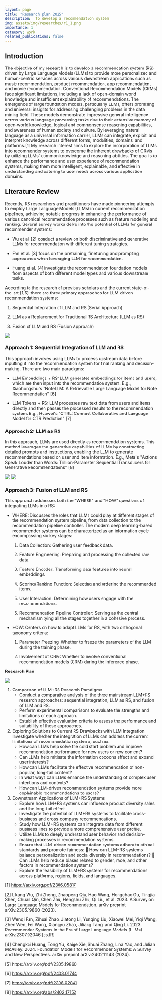 ```yaml
---
layout: page
title: "Research plan 2025"
description:  To develop a recommendation system
img: assets/img/researches/r1_1.png
importance: 1
category: work
related_publications: false
---
```


## Introduction

The objective of my research is to develop a recommendation system (RS) driven by Large Language Models (LLMs) to provide more personalized and human-centric services across various downstream applications such as music recommendation, product recommendation, app recommendation, and movie recommendation. Conventional Recommendation Models (CRMs) face significant limitations, including a lack of open-domain world knowledge and insufficient explainability of recommendations.
The emergence of large foundation models, particularly LLMs, offers promising and universal insights for addressing challenging problems in the data mining field. These models demonstrate impressive general intelligence across various language processing tasks due to their extensive memory of open-world knowledge, logical and commonsense reasoning capabilities, and awareness of human society and culture. By leveraging natural language as a universal information carrier, LLMs can integrate, exploit, and interpret knowledge across different forms, modalities, domains, and platforms.[1]
My research interest aims to explore the incorporation of LLMs into recommender systems to overcome the inherent drawbacks of CRMs by utilizing LLMs' common knowledge and reasoning abilities. The goal is to enhance the performance and user experience of recommendation systems, making them more intelligent, explainable, and effective in understanding and catering to user needs across various application domains.

## Literature Review

Recently, RS researchers and practitioners have made pioneering attempts to employ Large Language Models (LLMs) in current recommendation pipelines, achieving notable progress in enhancing the performance of various canonical recommendation processes such as feature modeling and ranking. Several survey works delve into the potential of LLMs for general recommender systems:

 - Wu et al. [2] conduct a review on both discriminative and generative LLMs for recommendation with different tuning strategies.

 - Fan et al. [3] focus on the pretraining, finetuning and prompting approaches when leveraging LLM for recommendation.

 - Huang et al. [4] investigate the recommendation foundation models from aspects of both different model types and various downstream tasks.

According to the research of previous scholars and the current state-of-the-art [1,5], there are three primary approaches for LLM-driven recommendation systems:

1.	Sequential Integration of LLM and RS (Serial Approach)

2.	LLM as a Replacement for Traditional RS Architecture (LLM as RS)

3.	Fusion of LLM and RS (Fusion Approach)

![](/assets/img/researches/r1_1.png)



### Approach 1: Sequential Integration of LLM and RS

This approach involves using LLMs to process upstream data before inputting it into the recommendation system for final ranking and decision-making. There are two main paradigms:

- LLM Embeddings + RS: LLM generates embeddings for items and users, which are then input into the recommendation system. E.g., Xiaohongshu's "NoteLLM: A Retrievable Large Language Model for Note Recommendation" [6]

- LLM Tokens + RS: LLM processes raw text data from users and items directly and then passes the processed results to the recommendation system. E.g., Huawei's "CTRL: Connect Collaborative and Language Model for CTR Prediction" [7]



### Approach 2: LLM as RS

In this approach, LLMs are used directly as recommendation systems. This method leverages the generative capabilities of LLMs by constructing detailed prompts and instructions, enabling the LLM to generate recommendations based on user and item information. E.g., Meta's "Actions Speak Louder than Words: Trillion-Parameter Sequential Transducers for Generative Recommendations" [8]

![](/assets/img/researches/r1_2.png)
![](/assets/img/researches/r1_3.png)


### Approach 3: Fusion of LLM and RS

This approach addresses both the "WHERE" and "HOW" questions of integrating LLMs into RS:

 - WHERE: Discusses the roles that LLMs could play at different stages of the recommendation system pipeline, from data collection to the recommendation pipeline controller. The modern deep learning-based recommender systems can be characterized as an information cycle encompassing six key stages:

      1.	Data Collection: Gathering user feedback data.

      2.	Feature Engineering: Preparing and processing the collected raw data.

      3.	Feature Encoder: Transforming data features into neural embeddings.

      4.	Scoring/Ranking Function: Selecting and ordering the recommended items.

      5.	User Interaction: Determining how users engage with the recommendations.

      6.	Recommendation Pipeline Controller: Serving as the central mechanism tying all the stages together in a cohesive process.

 - HOW: Centers on how to adapt LLMs for RS, with two orthogonal taxonomy criteria:

      1.	Parameter Freezing: Whether to freeze the parameters of the LLM during the training phase.

      2.	Involvement of CRM: Whether to involve conventional recommendation models (CRM) during the inference phase.





**Research Plan**

![](/assets/img/researches/r1_4.png)

1.	Comparison of LLM+RS Research Paradigms
       - Conduct a comparative analysis of the three mainstream LLM+RS research approaches: sequential integration, LLM as RS, and fusion of LLM and RS.
       - Perform experimental comparisons to evaluate the strengths and limitations of each approach.
       - Establish effective evaluation criteria to assess the performance and suitability of these approaches.
2.	Exploring Solutions to Current RS Drawbacks with LLM Integration
      Investigate whether the integration of LLMs can address the current limitations of recommendation systems, such as:
       - How can LLMs help solve the cold start problem and improve recommendation performance for new users or new content?
       - Can LLMs help mitigate the information cocoons effect and expand user interests?
       - How can LLMs facilitate the effective recommendation of non-popular, long-tail content?
       - In what ways can LLMs enhance the understanding of complex user intentions and contexts?
       - How can LLM-driven recommendation systems provide more explainable recommendations to users?
3.	Downstream Applications of LLM+RS Systems
       - Explore how LLM+RS systems can influence product diversity sales and the long-tail effect.
       - Investigate the potential of LLM+RS systems to facilitate cross-business and cross-company recommendations.
       - Study how LLM+RS systems can integrate data from different business lines to provide a more comprehensive user profile.
       - Utilize LLMs to deeply understand user behavior and decision-making processes in recommendation systems.
       - Ensure that LLM-driven recommendation systems adhere to ethical standards and promote fairness:
      	How can LLM+RS systems balance personalization and social diversity in recommendations?
      	Can LLMs help reduce biases related to gender, race, and other factors in recommendation systems?
       - Explore the feasibility of LLM+RS systems for recommendations across platforms, regions, fields, and languages.

[1] https://arxiv.org/pdf/2306.05817

[2] Likang Wu, Zhi Zheng, Zhaopeng Qiu, Hao Wang, Hongchao Gu, Tingjia Shen, Chuan Qin, Chen Zhu, Hengshu Zhu, Qi Liu, et al. 2023. A Survey on Large Language Models for Recommendation. arXiv preprint arXiv:2305.19860 (2023).

[3] Wenqi Fan, Zihuai Zhao, Jiatong Li, Yunqing Liu, Xiaowei Mei, Yiqi Wang, Zhen Wen, Fei Wang, Xiangyu Zhao, Jiliang Tang, and Qing Li. 2023. Recommender Systems in the Era of Large Language Models (LLMs). arXiv:2307.02046 [cs.IR]

[4] Chengkai Huang, Tong Yu, Kaige Xie, Shuai Zhang, Lina Yao, and Julian McAuley. 2024. Foundation Models for Recommender Systems: A Survey and New Perspectives. arXiv preprint arXiv:2402.11143 (2024).

[5] https://arxiv.org/pdf/2305.19860

[6] https://arxiv.org/pdf/2403.01744

[7] https://arxiv.org/pdf/2306.02841   

[8] https://arxiv.org/abs/2402.17152 
